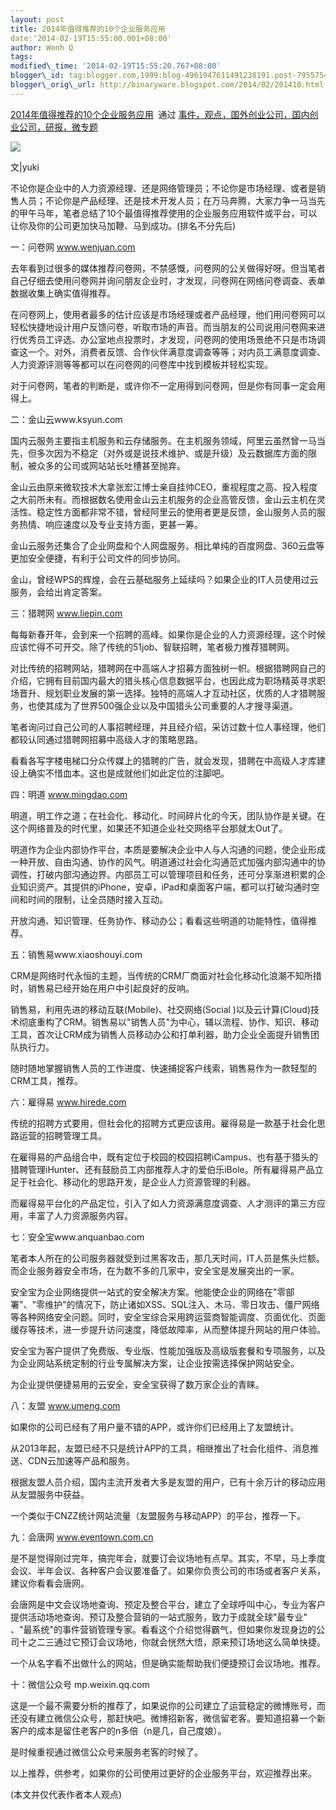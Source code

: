 ```yaml
--- 
layout: post 
title: 2014年值得推荐的10个企业服务应用 
date:'2014-02-19T15:55:00.001+08:00' 
author: Wenh Q
tags:
modified\_time: '2014-02-19T15:55:20.767+08:00' 
blogger\_id: tag:blogger.com,1999:blog-4961947611491238191.post-7955754117288497397
blogger\_orig\_url: http://binaryware.blogspot.com/2014/02/201410.html
---
```

[2014年值得推荐的10个企业服务应用](http://www.kuailiyu.com/article/8340.html)  通过
[事件，观点，国外创业公司，国内创业公司，研报，微专题](http://www.kuailiyu.com/)





![](https://images-blogger-opensocial.googleusercontent.com/gadgets/proxy?url=http%3A%2F%2Fwww.kuailiyu.com%2Fuploadfile%2F2014%2F0219%2F20140219025042499.jpg&container=blogger&gadget=a&rewriteMime=image%2F*)



文|yuki



不论你是企业中的人力资源经理、还是网络管理员；不论你是市场经理、或者是销售人员；不论你是产品经理、还是技术开发人员；在万马奔腾，大家力争一马当先的甲午马年，笔者总结了10个最值得推荐使用的企业服务应用软件或平台，可以让你及你的公司更加快马加鞭、马到成功。(排名不分先后)



一：问卷网 www.wenjuan.com



去年看到过很多的媒体推荐问卷网，不禁感慨，问卷网的公关做得好呀。但当笔者自己仔细去使用问卷网并询问朋友企业时，才发现，问卷网在网络问卷调查、表单数据收集上确实值得推荐。



在问卷网上，使用者最多的估计应该是市场经理或者产品经理，他们用问卷网可以轻松快捷地设计用户反馈问卷，听取市场的声音。而当朋友的公司说用问卷网来进行优秀员工评选、办公室地点投票时，才发现，问卷网的使用场景绝不只是市场调查这一个。对外，消费者反馈、合作伙伴满意度调查等等；对内员工满意度调查、人力资源评测等等都可以在问卷网的问卷库中找到模板并轻松实现。



对于问卷网，笔者的判断是，或许你不一定用得到问卷网，但是你有同事一定会用得上。



二：金山云www.ksyun.com



国内云服务主要指主机服务和云存储服务。在主机服务领域，阿里云虽然曾一马当先，但多次因为不稳定（对外或是说技术维护、或是升级）及云数据库方面的限制，被众多的公司或网站站长吐槽甚至抛弃。



金山云由原来微软技术大拿张宏江博士亲自挂帅CEO，重视程度之高、投入程度之大前所未有。而根据数名使用金山云主机服务的企业高管反馈，金山云主机在灵活性、稳定性方面都非常不错，曾经阿里云的使用者更是反馈，金山服务人员的服务热情、响应速度以及专业支持方面，更甚一筹。



金山云服务还集合了企业网盘和个人网盘服务。相比单纯的百度网盘、360云盘等更加安全便捷，有利于公司文件的同步协同。



金山，曾经WPS的辉煌，会在云基础服务上延续吗？如果企业的IT人员使用过云服务，会给出肯定答案。



三：猎聘网 www.liepin.com



每每新春开年，会到来一个招聘的高峰。如果你是企业的人力资源经理，这个时候应该忙得不可开交。除了传统的51job、智联招聘，笔者极力推荐猎聘网。



对比传统的招聘网站，猎聘网在中高端人才招募方面独树一帜。根据猎聘网自己的介绍，它拥有目前国内最大的猎头核心信息数据平台，也因此成为职场精英寻求职场晋升、规划职业发展的第一选择。独特的高端人才互动社区，优质的人才猎聘服务，也使其成为了世界500强企业以及中国猎头公司重要的人才搜寻渠道。



笔者询问过自己公司的人事招聘经理，并且经介绍，采访过数十位人事经理，他们都较认同通过猎聘网招募中高级人才的策略思路。



看看各写字楼电梯口分众传媒上的猎聘的广告，就会发现，猎聘在中高级人才库建设上确实不惜血本。这也是成就他们如此定位的注脚吧。



四：明道 www.mingdao.com



明道，明工作之道；在社会化、移动化、时间碎片化的今天，团队协作是关键。在这个网络普及的时代里，如果还不知道企业社交网络平台那就太Out了。



明道作为企业内部协作平台，本质是要解决企业中人与人沟通的问题，使企业形成一种开放、自由沟通、协作的风气。明道通过社会化沟通范式加强内部沟通中的协调性，打破内部沟通边界。内部员工可以管理项目和任务，还可分享渐进积累的企业知识资产。其提供的iPhone，安卓，iPad和桌面客户端，都可以打破沟通时空间和时间的限制，让全员随时接入互动。



开放沟通、知识管理、任务协作、移动办公；看看这些明道的功能特性，值得推荐。



五：销售易www.xiaoshouyi.com



CRM是网络时代永恒的主题，当传统的CRM厂商面对社会化移动化浪潮不知所措时，销售易已经开始在用户中引起良好的反响。



销售易，利用先进的移动互联(Mobile)、社交网络(Social
)以及云计算(Cloud)技术彻底重构了CRM。销售易以"销售人员"为中心，辅以流程、协作、知识、移动工具，首次让CRM成为销售人员移动办公和打单利器，助力企业全面提升销售团队执行力。



随时随地掌握销售人员的工作进度、快速捕捉客户线索，销售易作为一款轻型的CRM工具，推荐。



六：雇得易 www.hirede.com



传统的招聘方式要用，但社会化的招聘方式更应该用。雇得易是一款基于社会化思路运营的招聘管理工具。



在雇得易的产品组合中，既有定位于校园的校园招聘iCampus、也有基于猎头的猎聘管理iHunter、还有鼓励员工内部推荐人才的爱伯乐iBole。所有雇得易产品立足于社会化、移动化的思路开发，是企业人力资源管理的利器。



而雇得易平台化的产品定位，引入了如人力资源满意度调查、人才测评的第三方应用，丰富了人力资源服务内容。



七：安全宝www.anquanbao.com



笔者本人所在的公司服务器就受到过黑客攻击，那几天时间，IT人员是焦头烂额。而企业服务器安全市场，在为数不多的几家中，安全宝是发展突出的一家。



安全宝为企业网络提供一站式的安全解决方案。他能使企业的网络在"零部署"、"零维护"的情况下，防止诸如XSS、SQL注入、木马、零日攻击、僵尸网络等各种网络安全问题。同时，安全宝综合采用跨运营商智能调度、页面优化、页面缓存等技术，进一步提升访问速度，降低故障率，从而整体提升网站的用户体验。



安全宝为客户提供了免费版、专业版、性能加强版及高级版套餐和专项服务，以及为企业网站系统定制的行业专属解决方案，让企业按需选择保护网站安全。



为企业提供便捷易用的云安全，安全宝获得了数万家企业的青睐。



八：友盟 www.umeng.com



如果你的公司已经有了用户量不错的APP，或许你们已经用上了友盟统计。



从2013年起，友盟已经不只是统计APP的工具，相继推出了社会化组件、消息推送、CDN云加速等产品和服务。



根据友盟人员介绍，国内主流开发者大多是友盟的用户，已有十余万计的移动应用从友盟服务中获益。



一个类似于CNZZ统计网站流量（友盟服务与移动APP）的平台，推荐一下。



九：会唐网 www.eventown.com.cn



是不是觉得刚过完年，搞完年会，就要订会议场地有点早。其实，不早，马上季度会议、半年会议、各种客户会议要准备了。如果你负责公司的市场或者客户关系，建议你看看会唐网。



会唐网是中文会议场地查询、预定及整合平台，建立了全球呼叫中心，专业为客户提供活动场地查询、预订及整合营销的一站式服务，致力于成就全球"最专业"
、"最系统"的事件营销管理专家。看看这个介绍觉得霸气，但如果你发现身边的公司十之二三通过它预订会议场地，你就会恍然大悟，原来预订场地这么简单快捷。



一个从名字看不出做什么的网站，但是确实能帮助我们便捷预订会议场地。推荐。



十：微信公众号 mp.weixin.qq.com



这是一个最不需要分析的推荐了，如果说你的公司建立了运营稳定的微博账号，而还没有建立微信公众号，那赶快吧。微博招新客，微信留老客。要知道招募一个新客户的成本是留住老客户的n多倍（n是几，自己度娘）。



是时候重视通过微信公众号来服务老客的时候了。



以上推荐，供参考，如果你的公司使用过更好的企业服务平台，欢迎推荐出来。



(本文并仅代表作者本人观点)
